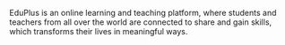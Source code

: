 EduPlus is an online learning and teaching platform, where students and teachers from all over the world are connected to share and gain skills, which transforms their lives in meaningful ways.
